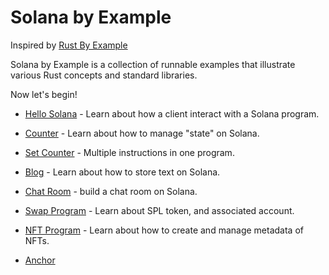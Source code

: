 # Solana by Example

Inspired by [Rust By Example](https://doc.rust-lang.org/rust-by-example/)

Solana by Example is a collection of runnable examples that illustrate various Rust
concepts and standard libraries.

Now let's begin!

- [Hello Solana](hello.md) - Learn about how a client interact with a Solana program.

- [Counter](counter.md) - Learn about how to manage "state" on Solana.

- [Set Counter](set_counter.md) - Multiple instructions in one program.

- [Blog](blog.md) - Learn about how to store text on Solana.

- [Chat Room](chat_room.md) - build a chat room on Solana.

- [Swap Program](swap.md) - Learn about SPL token, and associated account.

- [NFT Program](nft.md) - Learn about how to create and manage metadata of NFTs.

- [Anchor](anchor.md)